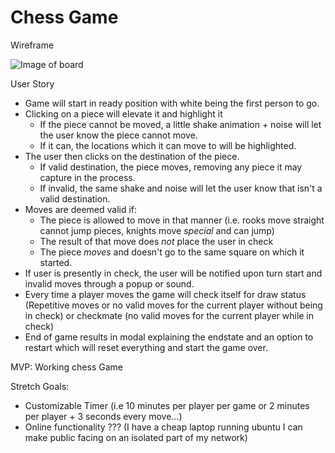 # Chess Game

Wireframe

![Image of board](https://s3.amazonaws.com/assets.mockflow.com/app/wireframepro/company/C6909a6cb620e4cf48a2d195b85c8d8c6/projects/M68a9a23e4f63c3289487cc64dd624f041588977483649/pages/c0042029f2ac40e6b0b15e1d33b1640e/image/c0042029f2ac40e6b0b15e1d33b1640e.png)

User Story

- Game will start in ready position with white being the first person to go.
- Clicking on a piece will elevate it and highlight it
  - If the piece cannot be moved, a little shake animation + noise will let the user know the piece cannot move.
  - If it can, the locations which it can move to will be highlighted.
- The user then clicks on the destination of the piece.
  - If valid destination, the piece moves, removing any piece it may capture in the process.
  - If invalid, the same shake and noise will let the user know that isn't a valid destination.
- Moves are deemed valid if:
  - The piece is allowed to move in that manner (i.e. rooks move straight cannot jump pieces, knights move *special* and can jump)
  - The result of that move does *not* place the user in check
  - The piece *moves* and doesn't go to the same square on which it started.
- If user is presently in check, the user will be notified upon turn start and invalid moves through a popup or sound.
- Every time a player moves the game will check itself for draw status (Repetitive moves or no valid moves for the current player without being in check) or checkmate (no valid moves for the current player while in check)
- End of game results in modal explaining the endstate and an option to restart which will reset everything and start the game over.

MVP: Working chess Game

Stretch Goals:
- Customizable Timer (i.e 10 minutes per player per game or 2 minutes per player + 3 seconds every move...)
- Online functionality ??? (I have a cheap laptop running ubuntu I can make public facing on an isolated part of my network)
